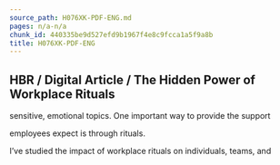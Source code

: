 ```yaml
---
source_path: H076XK-PDF-ENG.md
pages: n/a-n/a
chunk_id: 440335be9d527efd9b1967f4e8c9fcca1a5f9a8b
title: H076XK-PDF-ENG
---
```

## HBR / Digital Article / The Hidden Power of Workplace Rituals

sensitive, emotional topics. One important way to provide the support

employees expect is through rituals.

I’ve studied the impact of workplace rituals on individuals, teams, and
